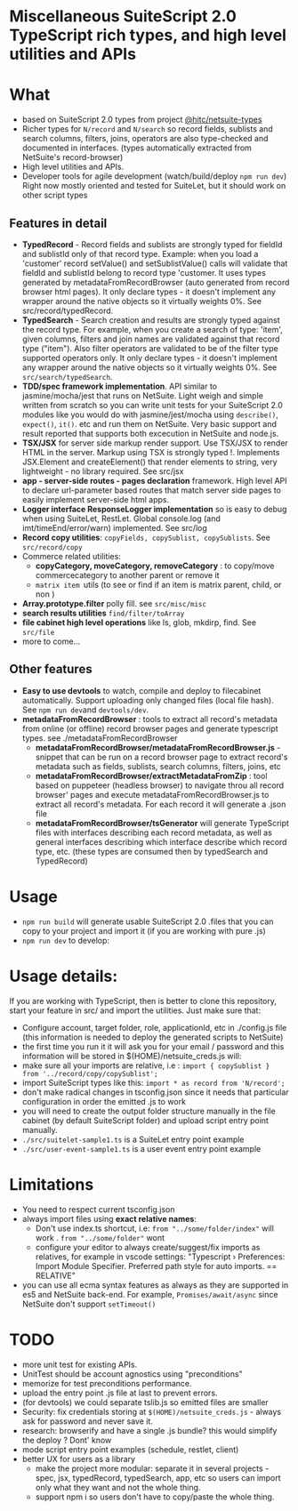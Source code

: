 # Miscellaneous SuiteScript 2.0 TypeScript rich types, and high level utilities and APIs

# What

 * based on SuiteScript 2.0 types from project [@hitc/netsuite-types](https://github.com/headintheclouddev/typings-suitescript-2.0)
 * Richer types for `N/record` and `N/search` so record fields, sublists and search columns, filters, joins, operators are also type-checked and documented in interfaces. (types automatically extracted from NetSuite's record-browser)
 * High level utilities and APIs.
 * Developer tools for agile development (watch/build/deploy `npm run dev`)
 Right now mostly oriented and tested for SuiteLet, but it should work on other script types

## Features in detail

 * **TypedRecord** - Record fields and sublists are strongly typed for fieldId and sublistId only of that record type. Example: when you load a 'customer' record setValue() and setSublistValue() calls will validate that fieldId and sublistId belong to record type 'customer. It uses types generated by metadataFromRecordBrowser (auto generated from record browser html pages). It only declare types - it doesn't implement any wrapper around the native objects so it virtually weights 0%. See src/record/typedRecord. 
 * **TypedSearch** - Search creation and results are strongly typed against the record type. For example, when you create a search of type: 'item', given columns, filters and join names are validated against that record type ("item"). Also filter operators are validated to be of the filter type supported operators only. It only declare types - it doesn't implement any wrapper around the native objects so it virtually weights 0%. See `src/search/typedSearch`. 
 * **TDD/spec framework implementation**. API similar to jasmine/mocha/jest that runs on NetSuite. Light weigh and simple written from scratch so you can write unit tests for your SuiteScript 2.0 modules like you would do with jasmine/jest/mocha using `describe()`, `expect()`, `it()`. etc and run them on NetSuite. Very basic support and result reported that supports both excecution in NetSuite and node.js.
 * **TSX/JSX** for server side markup render support. Use TSX/JSX to render HTML in the server. Markup using TSX is strongly typed !. Implements JSX.Element and createElement() that render elements to string, very lightweight - no library required. See src/jsx
 * **app - server-side routes - pages declaration** framework. High level API to declare url-parameter based routes that match server side pages to easily implement server-side html apps. 
 * **Logger interface ResponseLogger implementation** so is easy to debug when using SuiteLet, RestLet. Global console.log (and imt/timeEnd/error/warn) implemented. See src/log
 * **Record copy utilities**: `copyFields, copySublist, copySublists`. See `src/record/copy`
 * Commerce related utilities: 
   * **copyCategory, moveCategory, removeCategory** : to copy/move commercecategory to another parent or remove it
   * `matrix item `utils (to see or find if an item is matrix parent, child, or non )
 * **Array.prototype.filter** polly fill. see `src/misc/misc`
 * **search results utilities** `find/filter/toArray`
 * **file cabinet high level operations** like ls, glob, mkdirp, find. See `src/file`
 * more to come...

## Other features

 * **Easy to use devtools** to watch, compile and deploy to filecabinet automatically. Support uploading only changed files (local file hash). See `npm run dev`and `devtools/dev`.
 * **metadataFromRecordBrowser** : tools to extract all record's metadata from online (or offline) record browser pages and generate typescript types. see ./metadataFromRecordBrowser
   * **metadataFromRecordBrowser/metadataFromRecordBrowser.js** - snippet that can be run on a record browser page to extract record's metadata such as fields, sublists, search columns, filters, joins, etc
   * **metadataFromRecordBrowser/extractMetadataFromZip** : tool based on puppeteer (headless browser) to navigate throu all record browser' pages and execute metadataFromRecordBrowser.js to extract all record's metadata. For each record it will generate a .json file
   * **metadataFromRecordBrowser/tsGenerator** will generate TypeScript files with interfaces describing each record metadata, as well as general interfaces describing which interface describe which record type, etc. (these types are consumed then by typedSearch and TypedRecord)

# Usage

 * `npm run build` will generate usable SuiteScript 2.0 .files that you can copy to your project and import it (if you are working with pure .js)
 * `npm run dev` to develop:

# Usage details: 

If you are working with TypeScript, then is better to clone this repository, start your feature in src/ and import the utilities. Just make sure that:
 * Configure account, target folder, role, applicationId, etc in ./config.js file (this information is needed to deploy the generated scripts to NetSuite)
 * the first time you run it it will ask you for your email / password and this information will be stored in $(HOME)/netsuite_creds.js
will:
 * make sure all your imports are relative, i.e : `import { copySublist } from '../record/copy/copySublist';`
 * import SuiteScript types like this: `import * as record from 'N/record';`
 * don't make radical changes in tsconfig.json since it needs that particular configuration in order the emitted .js to work
 * you will need to create the output folder structure manually in the file cabinet (by default SuiteScript folder) and upload script entry point manually.
 * `./src/suitelet-sample1.ts` is a SuiteLet entry point example
 * `./src/user-event-sample1.ts` is a user event entry point example 

# Limitations
 
 * You need to respect current tsconfig.json
 * always import files using **exact relative names**: 
   * Don't use index.ts shortcut, i.e: `from "../some/folder/index"` will work . `from "../some/folder"` wont
   * configure your editor to always create/suggest/fix imports as relatives, for example in vscode settings: "Typescript › Preferences: Import Module Specifier. Preferred path style for auto imports. == RELATIVE" 
 * you can use all ecma syntax features as always as they are supported in es5 and NetSuite back-end. For example,  `Promises/await/async` since NetSuite don't support `setTimeout()`


# TODO

 * more unit test for existing APIs. 
 * UnitTest should be account agnostics using "preconditions"
 * memorize for test preconditions performance. 
 * upload the entry point .js file at last to prevent errors. 
 * (for devtools) we could separate tslib.js so emitted files are smaller
 * Security: fix credentials storing at `$(HOME)/netsuite_creds.js` - always ask for password and never save it.
 * research: browserify and have a single .js bundle? this would simplify the deploy ? Dont' know
 * mode script entry point examples (schedule, restlet, client)
 * better UX for users as a library
   * make the project more modular: separate it in several projects - spec, jsx, typedRecord, typedSearch, app, etc so users can import only what they want and not the whole thing. 
   * support npm i so users don't have to copy/paste the whole thing. 
 
